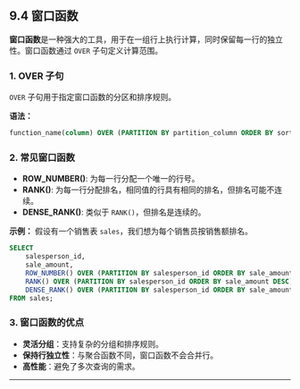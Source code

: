## **9.4 窗口函数**

**窗口函数**是一种强大的工具，用于在一组行上执行计算，同时保留每一行的独立性。窗口函数通过 `OVER` 子句定义计算范围。

### **1. OVER 子句**

`OVER` 子句用于指定窗口函数的分区和排序规则。

**语法：**

```sql
function_name(column) OVER (PARTITION BY partition_column ORDER BY sort_column)
```

### **2. 常见窗口函数**

- **ROW_NUMBER()**: 为每一行分配一个唯一的行号。
- **RANK()**: 为每一行分配排名，相同值的行具有相同的排名，但排名可能不连续。
- **DENSE_RANK()**: 类似于 `RANK()`，但排名是连续的。

**示例：**
假设有一个销售表 `sales`，我们想为每个销售员按销售额排名。

```sql
SELECT 
    salesperson_id,
    sale_amount,
    ROW_NUMBER() OVER (PARTITION BY salesperson_id ORDER BY sale_amount DESC) AS row_num,
    RANK() OVER (PARTITION BY salesperson_id ORDER BY sale_amount DESC) AS rank_num,
    DENSE_RANK() OVER (PARTITION BY salesperson_id ORDER BY sale_amount DESC) AS dense_rank_num
FROM sales;
```

### **3. 窗口函数的优点**

- **灵活分组**：支持复杂的分组和排序规则。
- **保持行独立性**：与聚合函数不同，窗口函数不会合并行。
- **高性能**：避免了多次查询的需求。

---